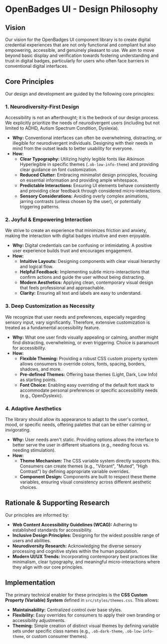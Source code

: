 # OpenBadges UI - Design Philosophy

## Vision

Our vision for the OpenBadges UI component library is to create digital credential experiences that are not only functional and compliant but also empowering, accessible, and genuinely pleasant to use. We aim to move beyond basic display and verification towards fostering understanding and trust in digital badges, particularly for users who often face barriers in conventional digital interfaces.

## Core Principles

Our design and development are guided by the following core principles:

### 1. Neurodiversity-First Design

Accessibility is not an afterthought; it is the bedrock of our design process. We explicitly prioritize the needs of neurodivergent users (including but not limited to ADHD, Autism Spectrum Condition, Dyslexia).

*   **Why:** Conventional interfaces can often be overwhelming, distracting, or illegible for neurodivergent individuals. Designing with their needs in mind from the outset leads to better usability for everyone.
*   **How:**
    *   **Clear Typography:** Utilizing highly legible fonts like Atkinson Hyperlegible in specific themes (`.ob-low-info-theme`) and providing clear guidance on font customization.
    *   **Reduced Clutter:** Embracing minimalist design principles, focusing on essential information and providing ample whitespace.
    *   **Predictable Interactions:** Ensuring UI elements behave consistently and providing clear feedback through considered micro-interactions.
    *   **Sensory Considerations:** Avoiding overly complex animations, jarring contrasts (unless chosen by the user), or potentially triggering patterns.

### 2. Joyful & Empowering Interaction

We strive to create an experience that minimizes friction and anxiety, making the interaction with digital badges intuitive and even enjoyable.

*   **Why:** Digital credentials can be confusing or intimidating. A positive user experience builds trust and encourages engagement.
*   **How:**
    *   **Intuitive Layouts:** Designing components with clear visual hierarchy and logical flow.
    *   **Helpful Feedback:** Implementing subtle micro-interactions that confirm actions and guide the user without being distracting.
    *   **Modern Aesthetics:** Applying clean, contemporary visual design that feels professional and approachable.
    *   **Clarity:** Ensuring all text and labels are easy to understand.

### 3. Deep Customization as Necessity

We recognize that user needs and preferences, especially regarding sensory input, vary significantly. Therefore, extensive customization is treated as a fundamental accessibility feature.

*   **Why:** What one user finds visually appealing or calming, another might find distracting, overwhelming, or even triggering. Choice is paramount for accessibility.
*   **How:**
    *   **Flexible Theming:** Providing a robust CSS custom property system allows consumers to override colors, fonts, spacing, borders, shadows, and more.
    *   **Pre-defined Themes:** Offering base themes (Light, Dark, Low Info) as starting points.
    *   **Font Choice:** Enabling easy overriding of the default font stack to accommodate personal preferences or specific accessibility needs (e.g., OpenDyslexic).

### 4. Adaptive Aesthetics

The library should allow its appearance to adapt to the user's context, mood, or specific needs, offering palettes that can be either calming or invigorating.

*   **Why:** User needs aren't static. Providing options allows the interface to better serve the user in different situations (e.g., needing focus vs. needing stimulation).
*   **How:**
    *   **Theme Mechanism:** The CSS variable system directly supports this. Consumers can create themes (e.g., "Vibrant", "Muted", "High Contrast") by defining appropriate variable overrides.
    *   **Component Design:** Components are built to respect these theme variables, ensuring visual consistency across different aesthetic choices.

## Rationale & Supporting Research

Our principles are informed by:

*   **Web Content Accessibility Guidelines (WCAG):** Adhering to established standards for accessibility.
*   **Inclusive Design Principles:** Designing for the widest possible range of users and abilities.
*   **Neurodiversity Research:** Acknowledging the diverse sensory processing and cognitive styles within the human population.
*   **Modern UI/UX Trends:** Incorporating contemporary best practices like minimalism, clear typography, and meaningful micro-interactions where they align with our core principles.

## Implementation

The primary technical enabler for these principles is the **CSS Custom Property (Variable) System** defined in `src/styles/themes.css`. This allows:

*   **Maintainability:** Centralized control over base styles.
*   **Flexibility:** Easy overrides for consumers to apply their own branding or accessibility adjustments.
*   **Theming:** Simple creation of distinct visual themes by defining variable sets under specific class names (e.g., `.ob-dark-theme`, `.ob-low-info-theme`, or custom consumer themes).
